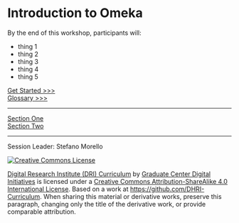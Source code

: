 # Introduction to Omeka

<paragraph of description about what the workshop is about nd what the tool is for>

By the end of this workshop, participants will:

- thing 1
- thing 2
- thing 3
- thing 4
- thing 5

[Get Started >>>](sections/repl.md)  
[Glossary >>>](https://github.com/DHRI-Curriculum/glossary/blob/master/sections/python.md#python)

-----

[Section One](sections/getting_started.md)  
[Section Two](sections/configuration.md)  

-----

Session Leader: Stefano Morello

[![Creative Commons License](https://i.creativecommons.org/l/by-sa/4.0/88x31.png)](http://creativecommons.org/licenses/by-sa/4.0/)

[Digital Research Institute (DRI) Curriculum](http://purl.org/dc/terms/) by [Graduate Center Digital Initiatives](https://gcdi.commons.gc.cuny.edu/) is licensed under a [Creative Commons Attribution-ShareAlike 4.0 International License](http://creativecommons.org/licenses/by-sa/4.0/). Based on a work at <https://github.com/DHRI-Curriculum>. When sharing this material or derivative works, preserve this paragraph, changing only the title of the derivative work, or provide comparable attribution.

